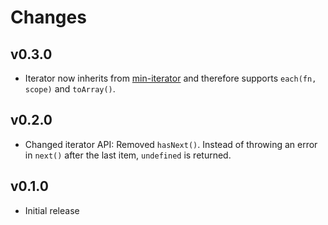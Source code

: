 # Changes

## v0.3.0

- Iterator now inherits from [min-iterator][] and therefore supports
  `each(fn, scope)` and `toArray()`.

[min-iterator]: https://github.com/mantoni/min-iterator.js

## v0.2.0

- Changed iterator API: Removed `hasNext()`. Instead of throwing an error in
  `next()` after the last item, `undefined` is returned.

## v0.1.0

- Initial release

